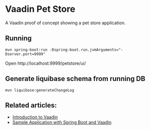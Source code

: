 # Vaadin Pet Store

A Vaadin proof of concept showing a pet store application.  

## Running
```
mvn spring-boot:run -Dspring-boot.run.jvmArguments="-Dserver.port=9999"
```
Open http://localhost:9999/petstore/ui/

## Generate liquibase schema from running DB
```
mvn liquibase:generateChangeLog
```

## Related articles:

- [Introduction to Vaadin](https://www.baeldung.com/vaadin)
- [Sample Application with Spring Boot and Vaadin](https://www.baeldung.com/spring-boot-vaadin)
